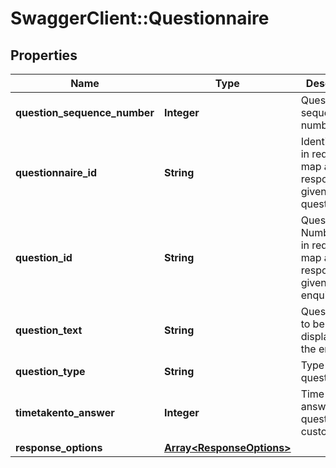 # SwaggerClient::Questionnaire

## Properties
Name | Type | Description | Notes
------------ | ------------- | ------------- | -------------
**question_sequence_number** | **Integer** | Question sequence number | [optional] 
**questionnaire_id** | **String** | Identifer used in request to map a response to a given questionnaire. | [optional] 
**question_id** | **String** | Question Number used in request to map a response to a given enquiry. | [optional] 
**question_text** | **String** | Question text to be displayed to the end user. | [optional] 
**question_type** | **String** | Type of question. | [optional] 
**timetakento_answer** | **Integer** | Time taken to answer this question by customer. | [optional] 
**response_options** | [**Array&lt;ResponseOptions&gt;**](ResponseOptions.md) |  | [optional] 

